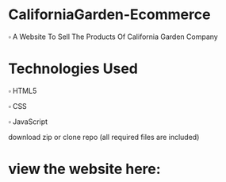 # CaliforniaGarden-Ecommerce
  ▫ A Website To Sell The Products Of California Garden Company
 
# Technologies Used 
  ▫ HTML5
  
  ▫ CSS
  
  ▫ JavaScript 
  
download zip or clone repo (all required files are included)

# view the website here:


